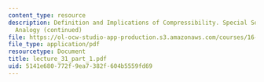 ```yaml
---
content_type: resource
description: Definition and Implications of Compressibility. Special Solutions. Reynolds
  Analogy (continued)
file: https://ol-ocw-studio-app-production.s3.amazonaws.com/courses/16-13-aerodynamics-of-viscous-fluids-fall-2003/5141e680772f9ea7382f604b5559fd69_lecture_31_part_1.pdf
file_type: application/pdf
resourcetype: Document
title: lecture_31_part_1.pdf
uid: 5141e680-772f-9ea7-382f-604b5559fd69
---
```

